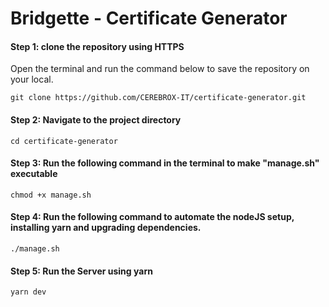 # Bridgette - Certificate Generator

#### Step 1: clone the repository using HTTPS
Open the terminal and run the command below to save the repository on your local.
```
git clone https://github.com/CEREBROX-IT/certificate-generator.git
```

#### Step 2: Navigate to the project directory
```
cd certificate-generator
```

#### Step 3: Run the following command in the terminal to make "manage.sh" executable
```
chmod +x manage.sh
```

#### Step 4: Run the following command to automate the nodeJS setup, installing yarn and upgrading dependencies.
```
./manage.sh
```

#### Step 5: Run the Server using yarn
```
yarn dev
```
